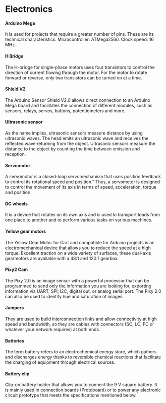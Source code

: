 <h1>Electronics</h1>
<h4>Arduino Mega</h4>
It is used for projects that require a greater number of pins. These are its technical characteristics: Microcontroller: ATMega2560. Clock speed: 16 MHz.

<h4>H Bridge</h4>
The H-bridge for single-phase motors uses four transistors to control the direction of current flowing through the motor. For the motor to rotate forward or reverse, only two transistors can be turned on at a time.

 <h4>Shield V2</h4>
The Arduino Sensor Shield V2.0 allows direct connection to an Arduino Mega board and facilitates the connection of different modules, such as sensors, relays, servos, buttons, potentiometers and more.

<h4>Ultrasonic sensor</h4>
As the name implies, ultrasonic sensors measure distance by using ultrasonic waves. The head emits an ultrasonic wave and receives the reflected wave returning from the object. Ultrasonic sensors measure the distance to the object by counting the time between emission and reception.
<h4>Servomotor</h4>
A servomotor is a closed-loop servomechanism that uses position feedback to control its rotational speed and position.” Thus, a servomotor is designed to control the movement of its axis in terms of speed, acceleration, torque and position.

<h4>DC wheels</h4>
It is a device that rotates on its own axis and is used to transport loads from one place to another and to perform various tasks on various machines.

<h4>Yellow gear motors</h4>
The Yellow Gear Motor for Cart and compatible for Arduino projects is an electromechanical device that allows you to reduce the speed at a high torque. Excellent traction on a wide variety of surfaces, these dual-axis gearmotors are available with a 48:1 and 120:1 gearbox.

<h4>Pixy2 Cam </h4>
The Pixy 2.0 is an image sensor with a powerful processor that can be programmed to send only the information you are looking for, exporting information via UART, SPI, I2C, digital out, or analog serial port. The Pixy 2.0 can also be used to identify hue and saturation of images.
<h4>Jumpers</h4>
They are used to build interconnection links and allow connectivity at high speed and bandwidth, so they are cables with connectors (SC, LC, FC or whatever your network requires) at both ends.

<h4>Batteries </h4>
The term battery refers to an electrochemical energy store, which gathers and discharges energy thanks to reversible chemical reactions that facilitate the charging of equipment through electrical sources.

<h4>Battery clip </h4>
Clip-on battery holder that allows you to connect the 9 V square battery. It is mainly used in connection boards (Protoboard) or to power any electronic circuit prototype that meets the specifications mentioned below.
